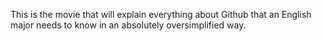 This is the movie that will explain everything about Github that an English major needs to know in an absolutely oversimplified way.